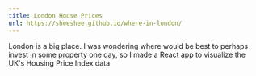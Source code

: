 ```yaml
---
title: London House Prices
url: https://sheeshee.github.io/where-in-london/
---
```

London is a big place. I was wondering where would be
best to perhaps invest in some property one day, so I made a
React app to visualize the UK's Housing Price Index data
